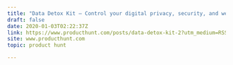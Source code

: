 ```yaml
---
title: "Data Detox Kit — Control your digital privacy, security, and wellbeing"
draft: false
date: 2020-01-03T02:22:37Z
link: https://www.producthunt.com/posts/data-detox-kit-2?utm_medium=RSS&utm_source=hune
site: www.producthunt.com
topic: product hunt  

---
```

